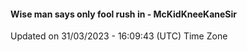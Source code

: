 #### Wise man says only fool rush in - McKidKneeKaneSir
Updated on 31/03/2023 - 16:09:43 (UTC) Time Zone
